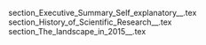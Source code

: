 section_Executive_Summary_Self_explanatory__.tex
section_History_of_Scientific_Research__.tex
section_The_landscape_in_2015__.tex